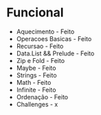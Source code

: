 # Funcional
* Aquecimento          -    Feito
* Operacoes Basicas    -    Feito
* Recursao             -    Feito
* Data.List && Prelude -    Feito
* Zip e Fold           -    Feito
* Maybe                -    Feito
* Strings              -    Feito
* Math                 -    Feito
* Infinite             -    Feito
* Ordenação            -    Feito
* Challenges           -    x